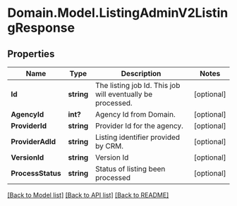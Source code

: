# Domain.Model.ListingAdminV2ListingResponse
## Properties

Name | Type | Description | Notes
------------ | ------------- | ------------- | -------------
**Id** | **string** | The listing job Id.   This job will eventually be processed. | [optional] 
**AgencyId** | **int?** | Agency Id from Domain. | [optional] 
**ProviderId** | **string** | Provider Id for the agency. | [optional] 
**ProviderAdId** | **string** | Listing identifier provided by CRM. | [optional] 
**VersionId** | **string** | Version Id | [optional] 
**ProcessStatus** | **string** | Status of listing been processed | [optional] 

[[Back to Model list]](../README.md#documentation-for-models) [[Back to API list]](../README.md#documentation-for-api-endpoints) [[Back to README]](../README.md)

